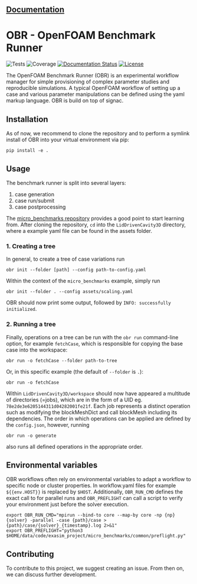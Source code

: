 **[Documentation](https://obr.readthedocs.io/)**
---
# OBR - OpenFOAM Benchmark Runner
![Tests](https://github.com/hpsim/obr/actions/workflows/tests.yml/badge.svg)
![Coverage](https://img.shields.io/endpoint?url=https://gist.githubusercontent.com/greole/70b77e941a906fc3863661697ea8e864/raw/covbadge.json)
[![Documentation Status](https://readthedocs.org/projects/obr/badge/?version=latest)](https://obr.readthedocs.io/en/latest/?badge=latest)
[![License](https://img.shields.io/badge/License-BSD_3--Clause-blue.svg)](https://opensource.org/licenses/BSD-3-Clause)
<!-- Overview -->
The OpenFOAM Benchmark Runner (OBR) is an experimental workflow manager for
simple provisioning of complex parameter studies and reproducible simulations.
A typical OpenFOAM workflow of setting up a case and various parameter
manipulations can be defined using the yaml markup language. OBR is build on
top of signac.

<!-- Installation -->
## Installation
As of now, we recommend to clone the repository and to perform a symlink install of OBR into your virtual environment via pip:

```
pip install -e .
```

## Usage


The benchmark runner is split into several layers:
1. case generation
2. case run/submit
3. case postprocessing

The [micro_benchmarks repository](https://github.com/exasim-project/micro_benchmarks/tree/case_windsor_body) provides a good point to start learning from. After cloning the repository, `cd` into the `LidDrivenCavity3D` directory, where a example yaml file can be found in the assets folder.

### 1. Creating a tree

In general, to create a tree of case variations run

    obr init --folder [path] --config path-to-config.yaml

Within the context of the `micro_benchmarks` example, simply run

    obr init --folder . --config assets/scaling.yaml

OBR should now print some output, followed by `INFO: successfully initialized`.

### 2. Running a tree

Finally,  operations on a tree can be run with the `obr run` command-line option, for example `fetchCase`, which is responsible for copying the base case into the workspace:

    obr run -o fetchCase --folder path-to-tree

Or, in this specific example (the default of `--folder` is `.`):

    obr run -o fetchCase

Within `LidDrivenCavity3D/workspace` should now have appeared a multitude of directories (=jobs), which are in the form of a UID eg. `78e2de3e6205144311d04282001fe21f`. Each job represents a distinct operation such as modifying the blockMeshDict and call blockMesh including its dependencies. The order in which operations can be applied are defined by the `config.json`, however, running

    obr run -o generate

also runs all defined operations in the appropriate order.

## Environmental variables

OBR workflows often rely on environmental variables to adapt a workflow to specific node or cluster properties. In workflow.yaml files for example `${{env.HOST}}` is replaced by
`$HOST`. Additionally, `OBR_RUN_CMD` defines the exact call to for parallel runs and `OBR_PREFLIGHT` can call a script to verify your environment just before the solver execution.

    export OBR_RUN_CMD="mpirun --bind-to core --map-by core -np {np} {solver} -parallel -case {path}/case >  {path}/case/{solver}_{timestamp}.log 2>&1"
    export OBR_PREFLIGHT="python3 $HOME/data/code/exasim_project/micro_benchmarks/common/preflight.py"


## Contributing

To contribute to this project, we suggest creating an issue. From then on, we can discuss further development.
